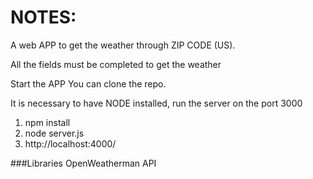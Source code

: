 # NOTES:
A web APP to get the weather through ZIP CODE (US). 

All the fields must be completed to get the weather

Start the APP
You can clone the repo.

It is necessary to have NODE installed, run the server on the port 3000

1) npm install
2) node server.js
3) http://localhost:4000/

###Libraries
 OpenWeatherman API

